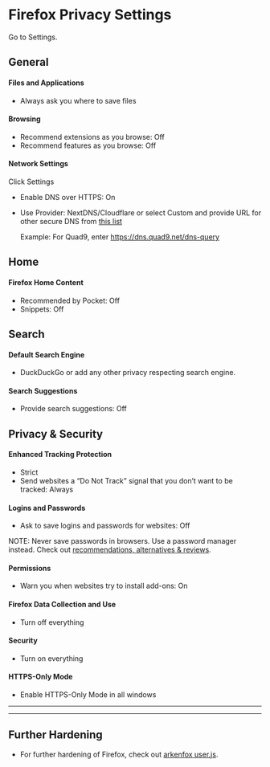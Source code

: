 # Firefox Privacy Settings

Go to Settings.



## General

#### Files and Applications
- Always ask you where to save files

#### Browsing
- Recommend extensions as you browse: Off
- Recommend features as you browse: Off

#### Network Settings
Click Settings
- Enable DNS over HTTPS: On
- Use Provider: NextDNS/Cloudflare or select Custom and provide URL for other secure DNS from [this list](https://www.privacyguides.org/dns/)
  
  Example: For Quad9, enter https://dns.quad9.net/dns-query



## Home

#### Firefox Home Content
- Recommended by Pocket: Off
- Snippets: Off



## Search

#### Default Search Engine
- DuckDuckGo or add any other privacy respecting search engine.

#### Search Suggestions
- Provide search suggestions: Off



## Privacy & Security

#### Enhanced Tracking Protection
- Strict
- Send websites a “Do Not Track” signal that you don’t want to be tracked: Always

#### Logins and Passwords
- Ask to save logins and passwords for websites: Off

NOTE: Never save passwords in browsers. Use a password manager instead. Check out [recommendations, alternatives & reviews](https://github.com/the-weird-aquarian/privacy-settings#recommendations-alternatives--reviews).

#### Permissions
- Warn you when websites try to install add-ons: On

#### Firefox Data Collection and Use
- Turn off everything

#### Security
- Turn on everything

#### HTTPS-Only Mode
- Enable HTTPS-Only Mode in all windows

---
---

## Further Hardening
- For further hardening of Firefox, check out [arkenfox user.js](https://github.com/arkenfox/user.js).
